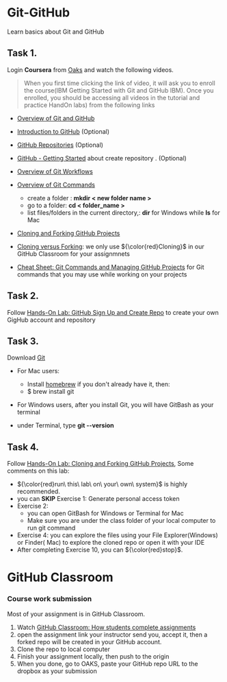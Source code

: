 # Git-GitHub 
Learn basics about Git and GitHub

## Task 1.
Login **Coursera** from  [Oaks](https://lms.cofc.edu/d2l/home) and watch the following videos. 
   > When you first time clicking the link of video, it will ask you to enroll the course(IBM Getting Started with Git and GitHub IBM).
    Once you enrolled, you should be accessing all videos in the tutorial and practice HandOn labs) from the following links

* [Overview of Git and GitHub](https://www.coursera.org/learn/getting-started-with-git-and-github/lecture/Q2qCC/overview-of-git-and-github)
* [Introduction to GitHub](https://www.coursera.org/learn/getting-started-with-git-and-github/lecture/Vtjgd/introduction-to-github) (Optional)
* [GitHub Repositories](https://www.coursera.org/learn/getting-started-with-git-and-github/lecture/NPMOC/github-repositories) (Optional)
* [GitHub - Getting Started](https://www.coursera.org/learn/getting-started-with-git-and-github/lecture/fe489/github-getting-started) about create repository . (Optional)
* [Overview of Git Workflows](https://www.coursera.org/learn/getting-started-with-git-and-github/lecture/ZL8gJ/overview-of-git-workflows)
* [Overview of Git Commands](https://www.coursera.org/learn/getting-started-with-git-and-github/lecture/1LQzR/overview-of-git-commands) 
    * create a folder : __mkdir < new folder name >__  
    * go to a folder: __cd < folder_name >__ 
    * list files/folders in the current directory,: __dir__ for Windows   while __ls__ for Mac

* [Cloning and Forking GitHub Projects](https://www.coursera.org/learn/getting-started-with-git-and-github/lecture/0CWLT/cloning-and-forking-github-projects)
* [Cloning versus Forking](): we only use  ${\color{red}Cloning}$  in our GitHub Classroom for your assignmnets
* [Cheat Sheet: Git Commands and Managing GitHub Projects](https://www.coursera.org/learn/getting-started-with-git-and-github/ungradedWidget/ip1GF/cheat-sheet-git-commands-and-managing-github-projects) for Git commands that you may use while working on your projects
## Task 2. 
Follow [Hands-On Lab: GitHub Sign Up and Create Repo](https://www.coursera.org/learn/getting-started-with-git-and-github/ungradedWidget/OanRG/hands-on-lab-github-sign-up-and-create-repo) to create your own GigHub account and repository 

## Task 3. 
Download [Git](https://www.git-scm.com/downloads) 
* For Mac users:
    - Install [homebrew](https://brew.sh/) if you don't already have it, then:
    - $ brew install git
    
* For Windows users, after you install Git, you will have GitBash as your terminal 
* under Terminal, type **git --version** 
## Task 4.
Follow [Hands-On Lab: Cloning and Forking GitHub Projects](https://www.coursera.org/learn/getting-started-with-git-and-github/ungradedLti/hsEpk/hands-on-lab-cloning-and-forking-github-projects), Some comments on this lab:
* ${\color{red}run\  this\ lab\ on\ your\ own\ system}$ is highly recommended. 
* you can __SKIP__ Exercise 1: Generate personal access token
* Exercise 2: 
    - you can open GitBash for Windows or Terminal for Mac 
    - Make sure you are under the class folder of your local computer to run git command
* Exercise 4: you can explore the files using your File Explorer(Windows) or Finder( Mac) to explore the cloned repo or open it with your IDE 
* After completing Exercise 10, you can ${\color{red}stop}$.

# GitHub Classroom 
### Course work submission
Most of your assignment is in GitHub Classroom. 
1. Watch [GitHub Classroom: How students complete assignments ](https://www.youtube.com/watch?v=ObaFRGp_Eko  )
2. open the assignment link your instructor send you, accept it, then a forked repo will be created in your GitHub account. 
3. Clone the repo to local computer
4. Finish your assignment locally, then push to the origin
5. When you done, go to OAKS, paste your GitHub repo URL to the dropbox as your submission
    
